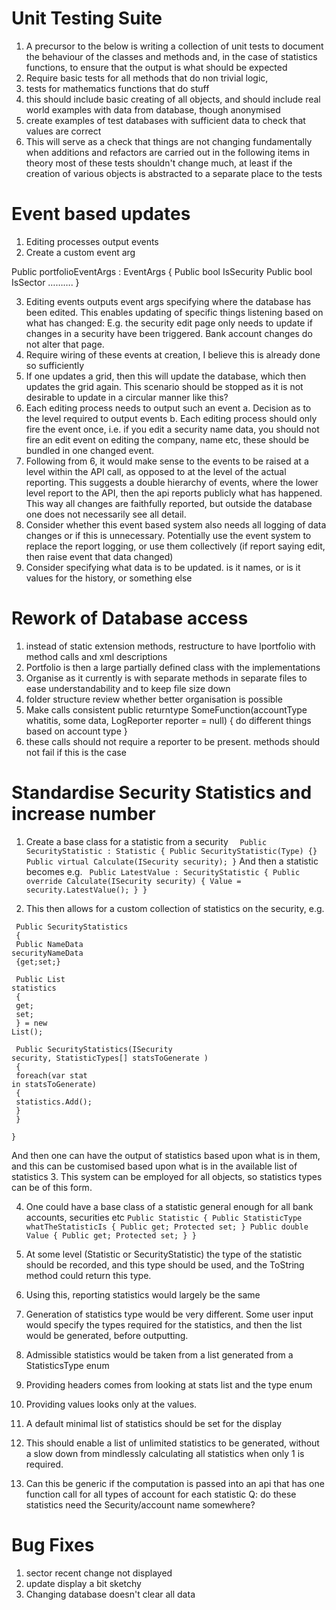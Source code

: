# Unit Testing Suite

1. A precursor to the below is writing a collection of unit tests to document the behaviour of the classes and methods and, in the case of statistics functions, to ensure that the output is what should be expected 
2. Require basic tests for all methods that do non trivial logic,
3. tests for mathematics functions that do stuff
4. this should include basic creating of all objects, and should include real world examples with data from database, though anonymised 
5. create examples of test databases with sufficient data to check that values are correct
6. This will serve as a check that things are not changing fundamentally when additions and refactors are carried out in the following items
in theory most of these tests shouldn't change much, at least if the creation of various objects is abstracted to a separate place to the tests

# Event based updates

1. Editing processes output events
2. Create a custom event arg

Public portfolioEventArgs : EventArgs
{
Public bool IsSecurity
Public bool IsSector
……….
}

3. Editing events outputs event args specifying where the database has been edited. This enables updating of specific things listening based on what has changed:
    E.g. the security edit page only needs to update if changes in a security have been triggered. Bank account changes do not alter that page.
4. Require wiring of these events at creation, I believe this is already done so sufficiently
5. If one updates a grid, then this will update the database, which then updates the grid again. This scenario should be stopped as it is not desirable to update in a circular manner like this?
6. Each editing process needs to output such an event
a. Decision as to the level required to output events
b. Each editing process should only fire the event once, i.e. if you edit a security name data, you should not fire an edit event on editing the company, name etc, these should be bundled in one changed event.
7. Following from 6, it would make sense to the events to be raised at a level within the API call, as opposed to at the level of the actual reporting. This suggests a double hierarchy of events, where the lower level report to the API, then the api reports publicly what has happened. This way all changes are faithfully reported, but outside the database one does not necessarily see all detail. 
8. Consider whether this event based system also needs all logging of data changes or if this is unnecessary. Potentially use the event system to replace the report logging, or use them collectively (if report saying edit, then raise event that data changed)
9. Consider specifying what data is to be updated. is it names, or is it values for the history, or something else

# Rework of Database access

1. instead of static extension methods, restructure to have Iportfolio with method calls and xml descriptions
2. Portfolio is then a large partially defined class with the implementations
3. Organise as it currently is with separate methods in separate files to ease understandability and to keep file size down
4. folder structure review whether better organisation is possible
5. Make calls consistent
public returntype SomeFunction(accountType whatitis, some data, LogReporter reporter = null)
{
do different things based on account type
}
6. these calls should not require a reporter to be present. methods should not fail if this is the case

# Standardise Security Statistics and increase number

1. Create a base class for a statistic from a security
  ``  Public SecurityStatistic : Statistic
{
    Public SecurityStatistic(Type)
{}
Public virtual Calculate(ISecurity security);
}``
And then a statistic becomes e.g.
`` Public LatestValue : SecurityStatistic
{
Public override Calculate(ISecurity security)
{
    Value = security.LatestValue();
}
}``

2. This then allows for a custom collection of statistics on the security, e.g.

<code> Public SecurityStatistics<br>
{<br>
Public NameData securityNameData<br>
{get;set;}<br><br>
    Public List<SecurityStatistic> statistics<br>
{<br>
    get;<br>
set;<br>
} = new List<SecurityStatistic>();<br><br>
Public SecurityStatistics(ISecurity security, StatisticTypes[] statsToGenerate )<br>
{<br>
    foreach(var stat in statsToGenerate)<br>
{<br>
    statistics.Add();<br>
}<br>
}<br>
}</code>

And then one can have the output of statistics based upon what is in them, and this can be customised based upon what is in the available list of statistics
3. This system can be employed for all objects, so statistics types can be of this form.

4. One could have a base class of a statistic general enough for all bank accounts, securities etc
    ``Public Statistic
{
    Public StatisticType whatTheStatisticIs
{
Public get;
Protected set;
}
Public double Value
{
Public get;
Protected set;
}
}``

5. At some level (Statistic or SecurityStatistic) the type of the statistic should be recorded, and this type should be used, and the ToString method could return this type.
6. Using this, reporting statistics would largely be the same
7. Generation of statistics type would be very different. Some user input would specify the types required for the statistics, and then the list would be generated, before outputting.
8. Admissible statistics would be taken from a list generated from a StatisticsType enum
9. Providing headers comes from looking at stats list and the type enum
10. Providing values looks only at the values. 
11. A default minimal list of statistics should be set for the display
12. This should enable a list of unlimited statistics to be generated, without a slow down from mindlessly calculating all statistics when only 1 is required.
13. Can this be generic if the computation is passed into an api that has one function call for all types of account for each statistic 
Q: do these statistics need the Security/account name somewhere?

# Bug Fixes
1. sector recent change not displayed
2. update display a bit sketchy
3. Changing database doesn't clear all data
